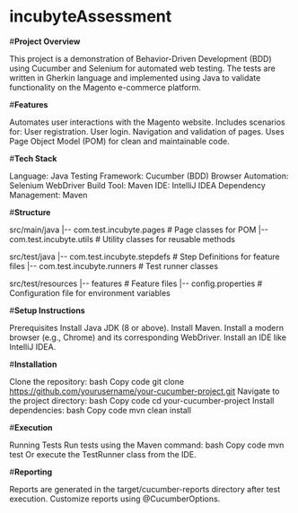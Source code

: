 # incubyteAssessment

#**Project Overview**

This project is a demonstration of Behavior-Driven Development (BDD) using Cucumber and Selenium for automated web testing. The tests are written in Gherkin language and implemented using Java to validate functionality on the Magento e-commerce platform.


#**Features**

Automates user interactions with the Magento website.
Includes scenarios for:
User registration.
User login.
Navigation and validation of pages.
Uses Page Object Model (POM) for clean and maintainable code.

#**Tech Stack**

Language: Java
Testing Framework: Cucumber (BDD)
Browser Automation: Selenium WebDriver
Build Tool: Maven
IDE: IntelliJ IDEA
Dependency Management: Maven


#**Structure**

src/main/java
|-- com.test.incubyte.pages        # Page classes for POM
|-- com.test.incubyte.utils        # Utility classes for reusable methods

src/test/java
|-- com.test.incubyte.stepdefs     # Step Definitions for feature files
|-- com.test.incubyte.runners      # Test runner classes

src/test/resources
|-- features                       # Feature files
|-- config.properties              # Configuration file for environment variables


#**Setup Instructions**

Prerequisites
Install Java JDK (8 or above).
Install Maven.
Install a modern browser (e.g., Chrome) and its corresponding WebDriver.
Install an IDE like IntelliJ IDEA.


#**Installation**

Clone the repository:
bash
Copy code
git clone https://github.com/yourusername/your-cucumber-project.git
Navigate to the project directory:
bash
Copy code
cd your-cucumber-project
Install dependencies:
bash
Copy code
mvn clean install


#**Execution**

Running Tests
Run tests using the Maven command:
bash
Copy code
mvn test
Or execute the TestRunner class from the IDE.


#**Reporting**

Reports are generated in the target/cucumber-reports directory after test execution.
Customize reports using @CucumberOptions.
